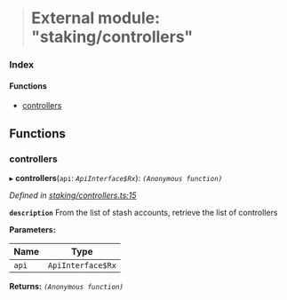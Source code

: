 > # External module: "staking/controllers"

### Index

#### Functions

* [controllers](_staking_controllers_.md#controllers)

## Functions

###  controllers

▸ **controllers**(`api`: *`ApiInterface$Rx`*): *`(Anonymous function)`*

*Defined in [staking/controllers.ts:15](https://github.com/polkadot-js/api/blob/5a1c79a/packages/api-derive/src/staking/controllers.ts#L15)*

**`description`** From the list of stash accounts, retrieve the list of controllers

**Parameters:**

Name | Type |
------ | ------ |
`api` | `ApiInterface$Rx` |

**Returns:** *`(Anonymous function)`*